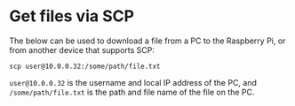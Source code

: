 # Get files via SCP

The below can be used to download a file from a PC to the Raspberry Pi, or from another device that supports SCP:

`scp user@10.0.0.32:/some/path/file.txt`

`user@10.0.0.32` is the username and local IP address of the PC, and `/some/path/file.txt` is the path and file name of the file on the PC.
